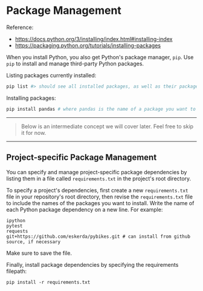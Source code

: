 # Package Management

Reference:

  + https://docs.python.org/3/installing/index.html#installing-index
  + https://packaging.python.org/tutorials/installing-packages

When you install Python, you also get Python's package manager, `pip`. Use `pip` to install and manage third-party Python packages.

Listing packages currently installed:

```sh
pip list #> should see all installed packages, as well as their package dependencies
```

Installing packages:

```sh
pip install pandas # where pandas is the name of a package you want to install
```

<hr>

> Below is an intermediate concept we will cover later. Feel free to skip it for now.

<hr>

## Project-specific Package Management

You can specify and manage project-specific package dependencies by listing them in a file called `requirements.txt` in the project's root directory.

To specify a project's dependencies, first create a new `requirements.txt` file in your repository's root directory, then revise the `requirements.txt` file to include the names of the packages you want to install. Write the name of each Python package dependency on a new line. For example:

    ipython
    pytest
    requests
    git+https://github.com/eskerda/pybikes.git # can install from github source, if necessary

Make sure to save the file.

Finally, install package dependencies by specifying the requirements filepath:

```shell
pip install -r requirements.txt
```
